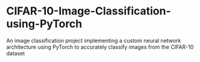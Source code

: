 # CIFAR-10-Image-Classification-using-PyTorch
An image classification project implementing a custom neural network architecture using PyTorch to accurately classify images from the CIFAR-10 dataset 
